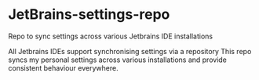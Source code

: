 # JetBrains-settings-repo
Repo to sync settings across various Jetbrains IDE installations

All Jetbrains IDEs support synchronising settings via a repository
This repo syncs my personal settings across various installations
and provide consistent behaviour everywhere.
